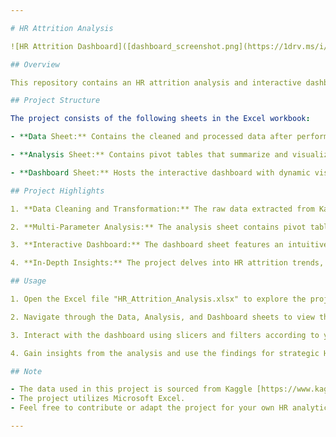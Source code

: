 ```yaml
---

# HR Attrition Analysis

![HR Attrition Dashboard]([dashboard_screenshot.png](https://1drv.ms/i/s!AvFy9W5y8TPZlkvuneuo81fPCy5w?e=RKAkPA))

## Overview

This repository contains an HR attrition analysis and interactive dashboard project built in Microsoft Excel. The project aims to explore and analyze employee attrition data sourced from Kaggle, providing valuable insights to HR professionals and management.

## Project Structure

The project consists of the following sheets in the Excel workbook:

- **Data Sheet:** Contains the cleaned and processed data after performing data cleaning, merging, and transformations using Power Query. The raw data, originally in three separate sheets, has been consolidated and enriched with new columns for analysis purposes.

- **Analysis Sheet:** Contains pivot tables that summarize and visualize key insights from the cleaned data. It presents correlations between employee attrition and various parameters, including salary hikes, performance ratings, department-wise attrition, and other relevant factors impacting attrition.

- **Dashboard Sheet:** Hosts the interactive dashboard with dynamic visualizations and slicers. The dashboard utilizes the cleaned data to present key findings and allow users to interactively explore the data.

## Project Highlights

1. **Data Cleaning and Transformation:** The raw data extracted from Kaggle, distributed across multiple sheets, has been cleaned, merged, and processed using Power Query. This ensures data integrity and accuracy for analysis.

2. **Multi-Parameter Analysis:** The analysis sheet contains pivot tables exploring various parameters influencing attrition, such as salary hikes, performance ratings, department-wise attrition, and more. This comprehensive approach provides a deeper understanding of employee churn patterns.

3. **Interactive Dashboard:** The dashboard sheet features an intuitive and interactive interface, allowing users to filter and visualize data through slicers, charts, and graphs. It enables HR professionals and management to gain actionable insights.

4. **In-Depth Insights:** The project delves into HR attrition trends, identifies potential risk areas, and highlights opportunities for employee retention strategies. The visualization of data aids in better decision-making.

## Usage

1. Open the Excel file "HR_Attrition_Analysis.xlsx" to explore the project.

2. Navigate through the Data, Analysis, and Dashboard sheets to view the cleaned data, analysis, and interactive visualizations.

3. Interact with the dashboard using slicers and filters according to your preferences.

4. Gain insights from the analysis and use the findings for strategic HR decision-making.

## Note

- The data used in this project is sourced from Kaggle [https://www.kaggle.com/datasets/vjchoudhary7/hr-analytics-case-study].
- The project utilizes Microsoft Excel.
- Feel free to contribute or adapt the project for your own HR analytics needs.

---
```

